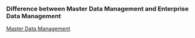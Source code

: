 ### Difference between Master Data Management and Enterprise Data Management
<u>Master Data Management</u>
